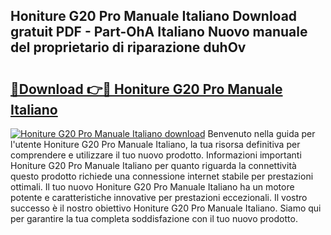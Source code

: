 ## Honiture G20 Pro Manuale Italiano Download gratuit PDF - Part-OhA Italiano Nuovo manuale del proprietario di riparazione duhOv

# <h2><a href="http://dfggskz.blite.top/?on=Honiture+G20+Pro+Manuale+Italiano">🔗Download 👉🔴 Honiture G20 Pro Manuale Italiano</a></h2>

[![Honiture G20 Pro Manuale Italiano download](https://i.imgur.com/lujVjoI.png)](http://dfggskz.blite.top/?on=Honiture+G20+Pro+Manuale+Italiano)
Benvenuto nella guida per l'utente Honiture G20 Pro Manuale Italiano, la tua risorsa definitiva per comprendere e utilizzare il tuo nuovo prodotto. Informazioni importanti Honiture G20 Pro Manuale Italiano per quanto riguarda la connettività questo prodotto richiede una connessione internet stabile per prestazioni ottimali. Il tuo nuovo Honiture G20 Pro Manuale Italiano ha un motore potente e caratteristiche innovative per prestazioni eccezionali. Il vostro successo è il nostro obiettivo Honiture G20 Pro Manuale Italiano. Siamo qui per garantire la tua completa soddisfazione con il tuo nuovo prodotto.
